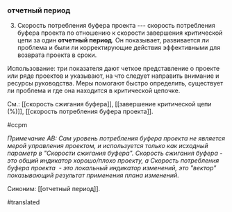 ### отчетный период

3. Скорость потребления буфера проекта --- скорость потребления буфера проекта по отношению к скорости завершения критической цепи за один **отчетный период**. Он показывает, развивается ли проблема и были ли корректирующие действия эффективными для возврата проекта в сроки.

Использование: три показателя дают четкое представление о проекте или ряде проектов и указывают, на что следует направить внимание и ресурсы руководства. Меры помогают быстро определить, существует ли проблема и где она находится в критической цепочке.

См.: [[скорость сжигания буфера]], [[завершение критической цепи (%)]], [[скорость потребления буфера проекта]].

#ccpm

*Примечание АВ: Сам уровень потребления буфера проекта не является мерой управления проектом, и используется только как исходный параметр в "Скорости сжигания буфера". Скорость сжигания буфера - это общий индикатор хорошо/плохо проекту, а Скорость потребления буфера проекта  - это локальный индикатор изменений, это "вектор" показывающий результат применения плана изменений.*

Синоним: [[отчетный период]].

#translated
